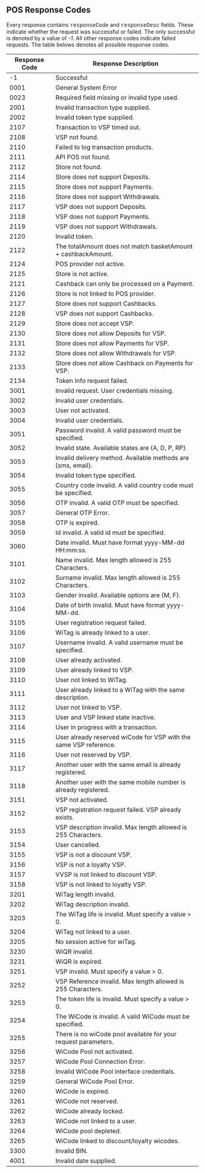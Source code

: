 ## POS Response Codes

Every response contains <font face="Courier New">responseCode</font> and <font face="Courier New">responseDesc</font> fields. These indicate whether the request was successful or failed. The only successful </font> is denoted by a value of <em>-1</em>. All other response codes indicate failed requests. The table belows denotes all possible response codes.

Response Code | Response Description
---------- | -------
-1  | Successful
0001  | General System Error
0023  | Required field missing or invalid type used.
2001  | Invalid transaction type supplied.
2002  | Invalid token type supplied.
2107  | Transaction to VSP timed out.
2108  | VSP not found.
2110  | Failed to log transaction products.
2111  | API POS not found.
2112  | Store not found.
2114  | Store does not support Deposits.
2115  | Store does not support Payments.
2116  | Store does not support Withdrawals.
2117  | VSP does not support Deposits.
2118  | VSP does not support Payments.
2119  | VSP does not support Withdrawals.
2120  | Invalid token.
2122  | The totalAmount does not match basketAmount + cashbackAmount.
2124  | POS provider not active.
2125  | Store is not active.
2121  | Cashback can only be processed on a Payment.
2126  | Store is not linked to POS provider.
2127  | Store does not support Cashbacks.
2128  | VSP does not support Cashbacks.
2129  | Store does not accept VSP.
2130  | Store does not allow Deposits for VSP.
2131  | Store does not allow Payments for VSP.
2132  | Store does not allow Withdrawals for VSP.
2133  | Store does not allow Cashback on Payments for VSP.
2134  |  Token Info request failed.
3001  |  Invalid request. User credentials missing.
3002  |  Invalid user credentials.
3003  |  User not activated.
3004  |  Invalid user credentials.
3051  |  Password invalid. A valid password must be specified.
3052  |  Invalid state. Available states are {A, D, P, RP}.
3053  |  Invalid delivery method. Available methods are {sms, email}.
3054  |  Invalid token type specified.
3055   | Country code invalid. A valid country code must be specified.
3056  |  OTP invalid. A valid OTP must be specified.
3057  |  General OTP Error.
3058  |  OTP is expired.
3059  |  Id invalid. A valid id must be specified.
3060  |  Date invalid. Must have format yyyy-MM-dd HH:mm:ss.
3101  |  Name invalid. Max length allowed is 255 Characters.
3102  |  Surname invalid. Max length allowed is 255 Characters.
3103  |  Gender invalid. Available options are {M, F}.
3104  |  Date of birth invalid. Must have format yyyy-MM-dd.
3105  |  User registration request failed.
3106  |  WiTag is already linked to a user.
3107  |  Username invalid. A valid username must be specified.
3108  |  User already activated.
3109  |  User already linked to VSP.
3110  |  User not linked to WiTag.
3111  |  User already linked to a WiTag with the same description.
3112  |  User not linked to VSP.
3113  |  User and VSP linked state inactive.
3114  |  User in progress with a transaction.
3115  |  User already reserved wiCode for VSP with the same VSP reference.
3116  |  User not reserved by VSP.
3117  |  Another user with the same email is already registered.
3118  |  Another user with the same mobile number is already registered.
3151  |  VSP not activated.
3152  |  VSP registration request failed. VSP already exists.
3153  |  VSP description invalid. Max length allowed is 255 Characters.
3154  |  User cancelled.
3155  |  VSP is not a discount VSP.
3156  |  VSP is not a loyalty VSP.
3157  |  VVSP is not linked to discount VSP.
3158  |  VSP is not linked to loyalty VSP.
3201  |  WiTag length invalid.
3202  |  WiTag description invalid.
3203  |  The WiTag life is invalid. Must specify a value > 0.
3204  |  WiTag not linked to a user.
3205  |  No session active for wiTag.
3230  |  WiQR invalid.
3231  |  WiQR is expired.
3251  |  VSP invalid. Must specify a value > 0.
3252  |  VSP Reference invalid. Max length allowed is 255 Characters.
3253  |  The token life is invalid. Must specify a value > 0.
3254  |  The WiCode is invalid. A valid WiCode must be specified.
3255  |  There is no wiCode pool available for your request parameters.
3256  |  WiCode Pool not activated.
3257   | WiCode Pool Connection Error.
3258  |  Invalid WiCode Pool interface credentials.
3259  |  General WiCode Pool Error.
3260   | WiCode is expired.
3261   | WiCode not reserved.
3262  |  WiCode already locked.
3263  |  WiCode not linked to a user.
3264   | WiCode pool depleted.
3265  |  WiCode linked to discount/loyalty wicodes.
3300  |  Invalid BIN.
4001  |  Invalid date supplied.

